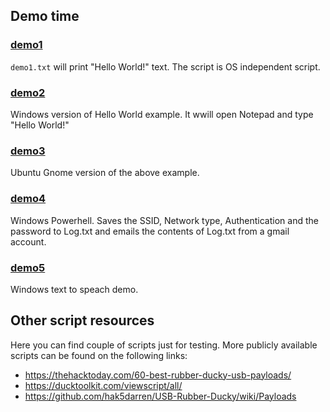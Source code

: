 ## Demo time

### [demo1](demo1.txt)

`demo1.txt` will print "Hello World!" text. The script is OS independent script.

### [demo2](demo2.txt)

Windows version of Hello World example. It wwill open Notepad and type "Hello World!"

### [demo3](demo3.txt)

Ubuntu Gnome version of the above example.

### [demo4](demo4.txt)

Windows Powerhell. Saves the SSID, Network type, Authentication and the password to Log.txt and emails the contents of Log.txt from a gmail account.

### [demo5](demo5.txt)

Windows text to speach demo.

## Other script resources

Here you can find couple of scripts just for testing. More publicly available scripts can be found on the following links:
- https://thehacktoday.com/60-best-rubber-ducky-usb-payloads/
- https://ducktoolkit.com/viewscript/all/
- https://github.com/hak5darren/USB-Rubber-Ducky/wiki/Payloads
